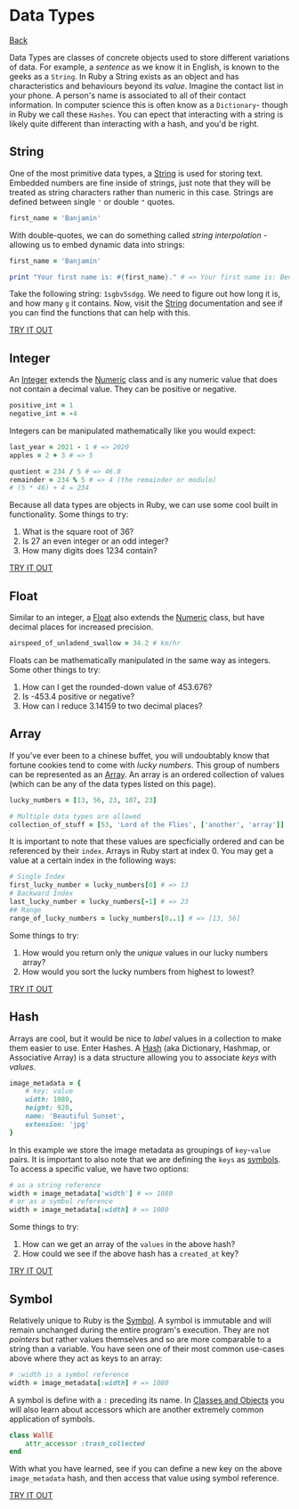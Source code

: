 # Data Types

[Back](/README.md)

Data Types are classes of concrete objects used to store different variations of data.  For example, a *sentence* as we know it in English, is known to the geeks as a `String`.  In Ruby a String exists as an object and has characteristics and behaviours beyond its *value*.  Imagine the contact list in your phone.  A person's name is associated to all of their contact information.  In computer science this is often know as a `Dictionary`- though in Ruby we call these `Hashes`.  You can epect that interacting with a string is likely quite different than interacting with a hash, and you'd be right.

## String

One of the most primitive data types, a [String](https://ruby-doc.org/core-3.0.1/String.html) is used for storing text. Embedded numbers are fine inside of strings, just note that they will be treated as string characters rather than numeric in this case. Strings are defined between single `'` or double `"` quotes.

```ruby
first_name = 'Banjamin'
```

With double-quotes, we can do something called *string interpolation* - allowing us to embed dynamic data into strings:
```ruby
first_name = 'Banjamin'

print "Your first name is: #{first_name}." # => Your first name is: Benjamin.
```

Take the following string: ```1sgbv5sdgg```.  We need to figure out how long it is, and how many `g` it contains.  Now, visit the [String](https://ruby-doc.org/core-3.0.1/String.html) documentation and see if you can find the functions that can help with this.

[TRY IT OUT]("https://try.ruby-lang.org/")

## Integer

An [Integer](https://ruby-doc.org/core-2.5.0/Integer.html) extends the [Numeric](https://ruby-doc.org/core-2.5.0/Numeric.html) class and is any numeric value that does not contain a decimal value.  They can be positive or negative.

```ruby
positive_int = 1
negative_int = -4
```

Integers can be manipulated mathematically like you would expect:

```ruby
last_year = 2021 - 1 # => 2020
apples = 2 + 3 # => 5

quotient = 234 / 5 # => 46.8
remainder = 234 % 5 # => 4 (the remainder or modulo)
# (5 * 46) + 4 = 234
```

Because all data types are objects in Ruby, we can use some cool built in functionality.  Some things to try:

1. What is the square root of 36?
2. Is 27 an even integer or an odd integer?
3. How many digits does 1234 contain?

[TRY IT OUT]("https://try.ruby-lang.org/")

## Float

Similar to an integer, a [Float](https://ruby-doc.org/core-2.5.0/Float.html) also extends the [Numeric](https://ruby-doc.org/core-2.5.0/Numeric.html) class, but have decimal places for increased precision.

```ruby
airspeed_of_unladend_swallow = 34.2 # km/hr
```

Floats can be mathematically manipulated in the same way as integers.  Some other things to try:

1. How can I get the rounded-down value of 453.676?
2. Is -453.4 positive or negative?
3. How can I reduce 3.14159 to two decimal places? 

## Array

If you've ever been to a chinese buffet, you will undoubtably know that fortune cookies tend to come with *lucky numbers*.  This group of numbers can be represented as an [Array](https://ruby-doc.org/core-3.0.1/Array.html).  An array is an ordered collection of values (which can be any of the data types listed on this page).

```ruby
lucky_numbers = [13, 56, 23, 107, 23]

# Multiple data types are allowed
collection_of_stuff = [53, 'Lord of the Flies', ['another', 'array']]
```
It is important to note that these values are specficially ordered and can be referenced by their `index`.  Arrays in Ruby start at index 0. You may get a value at a certain index in the following ways:

```ruby
# Single Index
first_lucky_number = lucky_numbers[0] # => 13
# Backward Index
last_lucky_number = lucky_numbers[-1] # => 23
## Range
range_of_lucky_numbers = lucky_numbers[0..1] # => [13, 56]
```

Some things to try:

1. How would you return only the *unique* values in our lucky numbers array?
2. How would you sort the lucky numbers from highest to lowest?

[TRY IT OUT]("https://try.ruby-lang.org/")


## Hash

Arrays are cool, but it would be nice to *label* values in a collection to make them easier to use.  Enter Hashes. A [Hash](https://ruby-doc.org/core-3.0.1/Hash.html) (aka Dictionary, Hashmap, or Associative Array) is a data structure allowing you to associate *keys* with *values*.

```ruby
image_metadata = {
    # key: value
    width: 1080,
    height: 920,
    name: 'Beautiful Sunset',
    extension: 'jpg'
}
```

In this example we store the image metadata as groupings of `key`-`value` pairs. It is important to also note that we are defining the `keys` as [symbols](#symbol). To access a specific value, we have two options:

```ruby
# as a string reference
width = image_metadata['width'] # => 1080
# or as a symbol reference
width = image_metadata[:width] # => 1080
```

Some things to try:

1.  How can we get an array of the `values` in the above hash?
2.  How could we see if the above hash has a `created_at` key?


[TRY IT OUT]("https://try.ruby-lang.org/")

## Symbol

Relatively unique to Ruby is the [Symbol](https://ruby-doc.org/core-2.5.0/Symbol.html).  A symbol is immutable and will remain unchanged during the entire program's execution. They are not *pointers* but rather values themselves and so are more comparable to a string than a variable. You have seen one of their most common use-cases above where they act as keys to an array:

```ruby
# :width is a symbol reference
width = image_metadata[:width] # => 1080
```

A symbol is define with a `:` preceding its name.  In [Classes and Objects](/ClassesAndObjects.md) you will also learn about accessors which are another extremely common application of symbols.

```ruby
class WallE
    attr_accessor :trash_collected
end
```

With what you have learned, see if you can define a new key on the above `image_metadata` hash, and then access that value using symbol reference.

[TRY IT OUT]("https://try.ruby-lang.org/")
